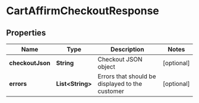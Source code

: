 

# CartAffirmCheckoutResponse


## Properties

| Name | Type | Description | Notes |
|------------ | ------------- | ------------- | -------------|
|**checkoutJson** | **String** | Checkout JSON object |  [optional] |
|**errors** | **List&lt;String&gt;** | Errors that should be displayed to the customer |  [optional] |



